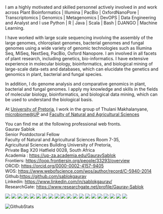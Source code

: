 I am a highly motivated and skilled personnel actively involved in and work across Plant Bioinformatics | Illumina | PacBio | OxfordNanoPore | Transcriptomics | Genomics | Metagenomics | DevOPS | Data Engineering and Analyst and I use Python | R | Java | Scala | Bash | DJANGO | Machine Learning. 

I have worked with large scale sequencing involving the assembly of the large genomes, chloroplast genomes, bacterial genomes and fungal genomes using a wide variety of genomic technologies such as Illumina Seq, MiSeq, NextSeq, PacBio, Oxford Nanopore. I am involved in all facets of plant research, including genetics, bio-informatics. I have extensive experience in molecular biology, bioinformatics, and biological mining of large-scale data-sets and databases, which can elucidate the genetics and genomics in plant, bacterial and fungal species.  

In addition, I do genome analysis and comparative genomics in plant, bacterial and fungal genomes. I apply my knowledge and skills in the fields of molecular biology, bioinformatics, and biological data mining, which can be used to understand the biological basis. 

At [University of Pretoria](https://www.up.ac.za), I work in the group of Thulani Makhalanyane, 
[microbiome@UP](https://www.up.ac.za/microbiome) and [Faculty of Natural and Agricultural Sciences](https://www.up.ac.za/biochemistry-genetics-and-microbiology) 

You can find me at the following professional web fronts. \
Gaurav Sablok \
Senior Postdoctoral Fellow \
Faculty of Natural and Agricultural Sciences Room 7-35, \
Agricultural Sciences Building University of Pretoria, \
Private Bag X20 Hatfield 0028, South Africa \
Academia : https://up-za.academia.edu/GauravSablok \
Frontiers: https://loop.frontiersin.org/people/33293/overview \
ORCID: https://orcid.org/0000-0002-4157-9405 \
WOS: https://www.webofscience.com/wos/author/record/C-5940-2014 \
Github:https://github.com/sablokgaurav \
Linkedin: https://www.linkedin.com/in/sablokgaurav/ \
ResearchGate: https://www.researchgate.net/profile/Gaurav-Sablok 

<div id="badges">
    <img src = "https://img.shields.io/badge/Keras-FF0000?style=for-the-badge&logo=keras&logoColor=white" />
   <img src = "https://img.shields.io/badge/PyTorch-EE4C2C?style=for-the-badge&logo=pytorch&logoColor=white" />
   <img src = "https://img.shields.io/badge/TensorFlow-FF6F00?style=for-the-badge&logo=tensorflow&logoColor=white" />
   <img src = "https://img.shields.io/badge/Ansible-000000?style=for-the-badge&logo=ansible&logoColor=white" />
   <img src = "https://img.shields.io/badge/Django-092E20?style=for-the-badge&logo=django&logoColor=green" />
   <img src = "https://img.shields.io/badge/Flask-000000?style=for-the-badge&logo=flask&logoColor=white" />
  <img src = "https://img.shields.io/badge/kubernetes-326ce5.svg?&style=for-the-badge&logo=kubernetes&logoColor=white" />
  <img src = "https://img.shields.io/badge/OpenCV-27338e?style=for-the-badge&logo=OpenCV&logoColor=white" />
  <img src = "https://img.shields.io/badge/pypi-3775A9?style=for-the-badge&logo=pypi&logoColor=white" />
  <img src = "https://img.shields.io/badge/Numba-00A3E0?style=for-the-badge&logo=Numba&logoColor=white" />
  <img src = "https://img.shields.io/badge/Numpy-777BB4?style=for-the-badge&logo=numpy&logoColor=white" />
  <img src = "https://img.shields.io/badge/Pandas-2C2D72?style=for-the-badge&logo=pandas&logoColor=white" />
  <img src = "https://img.shields.io/badge/Plotly-239120?style=for-the-badge&logo=plotly&logoColor=white" />
  <img src = "https://img.shields.io/badge/Python-FFD43B?style=for-the-badge&logo=python&logoColor=blue" />
  <img src = "https://img.shields.io/badge/R-276DC3?style=for-the-badge&logo=r&logoColor=white" />
  <img src = "https://img.shields.io/badge/scikit_learn-F7931E?style=for-the-badge&logo=scikit-learn&logoColor=white" />
  <img src = "https://img.shields.io/badge/SciPy-654FF0?style=for-the-badge&logo=SciPy&logoColor=white" />
  <img src = "https://img.shields.io/badge/Streamlit-FF4B4B?style=for-the-badge&logo=Streamlit&logoColor=white" />
  <img src = "https://img.shields.io/badge/Academia-fff?style=for-the-badge&logo=academia&logoColor=black" />
  <img src = "https://img.shields.io/badge/GitHub-100000?style=for-the-badge&logo=github&logoColor=white" />
</div>

![GithubStats](https://github-readme-streak-stats.herokuapp.com/?user=sablokgaurav)
